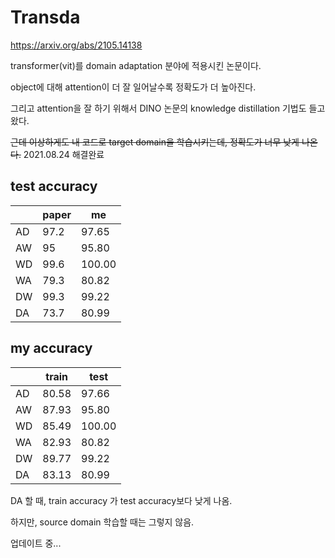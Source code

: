 # Transda

https://arxiv.org/abs/2105.14138

transformer(vit)를 domain adaptation 분야에 적용시킨 논문이다.

object에 대해 attention이 더 잘 일어날수록 정확도가 더 높아진다.

그리고 attention을 잘 하기 위해서 DINO 논문의 knowledge distillation 기법도 들고 왔다.

~~근데 이상하게도 내 코드로 target domain을 학습시키는데, 정확도가 너무 낮게 나온다.~~
2021.08.24 해결완료

## test accuracy

|   | paper |  me |
|---|-------|-----|   
|AD | 97.2  |97.65|
|AW |  95   |95.80|
|WD | 99.6  |100.00|
|WA | 79.3  |80.82|
|DW | 99.3  |99.22|
|DA |73.7   |80.99|



## my accuracy

|   | train |  test |
|---|-------|-----|   
|AD | 80.58  |97.66|
|AW |  87.93|95.80|
|WD | 85.49 |100.00|
|WA | 82.93  |80.82|
|DW | 89.77  |99.22|
|DA |83.13  |80.99|

DA 할 때, train accuracy 가 test accuracy보다 낮게 나옴.

하지만, source domain 학습할 때는 그렇지 않음.




업데이트 중...
